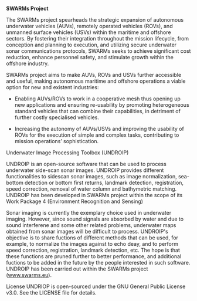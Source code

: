 **SWARMs Project**

The SWARMs project spearheads the strategic expansion of autonomous underwater vehicles (AUVs), remotely operated vehicles (ROVs), and unmanned surface vehicles (USVs) within the maritime and offshore sectors. By fostering their integration throughout the mission lifecycle, from conception and planning to execution, and utilizing secure underwater sonar communications protocols, SWARMs seeks to achieve significant cost reduction, enhance personnel safety, and stimulate growth within the offshore industry.

SWARMs project aims to make AUVs, ROVs and USVs further accessible and useful, making autonomous maritime and offshore operations a viable option for new and existent industries:

- Enabling AUVs/ROVs to work in a cooperative mesh thus opening up new applications and ensuring re-usability by promoting heterogeneous standard vehicles that can combine their capabilities, in detriment of further costly specialised vehicles.

- Increasing the autonomy of AUVs/USVs and improving the usability of ROVs for the execution of simple and complex tasks, contributing to mission operations’ sophistication.


Underwater Image Processing Toolbox (UNDROIP) 

UNDROIP is an open-source software that can be used to process underwater side-scan sonar images. UNDROIP provides different functionalities to sidescan sonar images, such as image normalization, sea-bottom detection or bottom first returns, landmark detection, registration, speed correction, removal of water column and bathymetric matching. UNDROIP has been developed in SWARMs project within the scope of its Work Package 4 (Environment Recognition and Sensing)

Sonar imaging is currently the exemplary choice used in underwater imaging. However, since sound signals are absorbed by water and due to sound interferene and some other related problems, underwater maps obtained from sonar images will be difficult to process. UNDROIP's objective is to share fuctions of different methods that can be used, for example, to normalize the images against to echo deay, and to perform speed correction, registration, landmark detection, etc. The hope is that these functions are pruned further to better performance, and additional fuctions to be added in the future by the people interested in such software. UNDROIP has been carried out within the SWARMs project (www.swarms.eu).

License
UNDRIOP is open-sourced under the GNU General Public License v3.0. See the LICENSE file for details.

